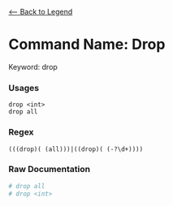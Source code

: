 [<-- Back to Legend](../legend.md)

# Command Name: Drop
Keyword: drop

### Usages
```
drop <int>
drop all
```

### Regex
```regexp
(((drop)( (all)))|((drop)( (-?\d+))))
```

### Raw Documentation
```yml
# drop all
# drop <int>
```
